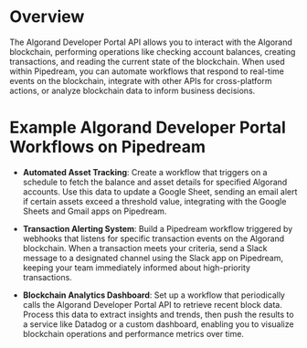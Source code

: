 # Overview

The Algorand Developer Portal API allows you to interact with the Algorand blockchain, performing operations like checking account balances, creating transactions, and reading the current state of the blockchain. When used within Pipedream, you can automate workflows that respond to real-time events on the blockchain, integrate with other APIs for cross-platform actions, or analyze blockchain data to inform business decisions.

# Example Algorand Developer Portal Workflows on Pipedream

- **Automated Asset Tracking**: Create a workflow that triggers on a schedule to fetch the balance and asset details for specified Algorand accounts. Use this data to update a Google Sheet, sending an email alert if certain assets exceed a threshold value, integrating with the Google Sheets and Gmail apps on Pipedream.

- **Transaction Alerting System**: Build a Pipedream workflow triggered by webhooks that listens for specific transaction events on the Algorand blockchain. When a transaction meets your criteria, send a Slack message to a designated channel using the Slack app on Pipedream, keeping your team immediately informed about high-priority transactions.

- **Blockchain Analytics Dashboard**: Set up a workflow that periodically calls the Algorand Developer Portal API to retrieve recent block data. Process this data to extract insights and trends, then push the results to a service like Datadog or a custom dashboard, enabling you to visualize blockchain operations and performance metrics over time.